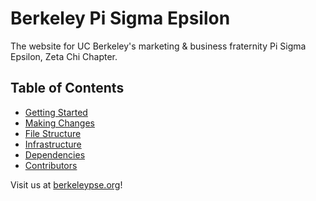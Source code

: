# Berkeley Pi Sigma Epsilon
The website for UC Berkeley's marketing & business fraternity Pi Sigma Epsilon, Zeta Chi Chapter.

## Table of Contents
- [Getting Started](https://github.com/BerkeleyPSE/berkeleypse/blob/master/instructions/GETTING_STARTED.md)
- [Making Changes](https://github.com/BerkeleyPSE/berkeleypse/blob/master/instructions/MAKING_CHANGES.md)
- [File Structure](https://github.com/BerkeleyPSE/berkeleypse/blob/master/instructions/FILE_STRUCTURE.md)
- [Infrastructure](https://github.com/BerkeleyPSE/berkeleypse/blob/master/instructions/INFRASTRUCTURE.md)
- [Dependencies](https://github.com/BerkeleyPSE/berkeleypse/blob/master/instructions/DEPENDENCIES.md)
- [Contributors](https://github.com/BerkeleyPSE/berkeleypse/blob/master/instructions/CONTRIBUTORS.md)

Visit us at [berkeleypse.org](http://berkeleypse.org)! 